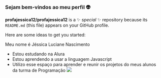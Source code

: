 ### Sejam bem-vindos ao meu perfil 👽


**profajessica12/profajessica12** is a ✨ _special_ ✨ repository because its `README.md` (this file) appears on your GitHub profile.

Here are some ideas to get you started:

Meu nome é Jéssica Luciane Nascimento

- Estou estudando na Alura
- Estou aprendendo a usar a linguagem Javascript
- Utilizo esse espaço para aprender e reunir os projetos do meus alunos da turma de Programação
  ![](https://tenor.com/pt-BR/view/no-thanks-shut-the-door-no-go-away-bye-gif-17279151)
